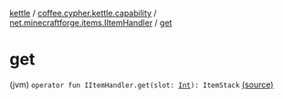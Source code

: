 [kettle](../../index.md) / [coffee.cypher.kettle.capability](../index.md) / [net.minecraftforge.items.IItemHandler](index.md) / [get](./get.md)

# get

(jvm) `operator fun IItemHandler.get(slot: `[`Int`](https://kotlinlang.org/api/latest/jvm/stdlib/kotlin/-int/index.html)`): ItemStack` [(source)](https://github.com/Cypher121/kettle/blob/master/src/main/kotlin/coffee/cypher/kettle/capability/Inventory.kt#L23)
